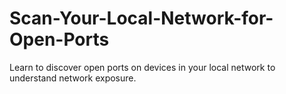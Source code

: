 # Scan-Your-Local-Network-for-Open-Ports
 Learn to discover open ports on devices in your local network to understand network exposure. 
